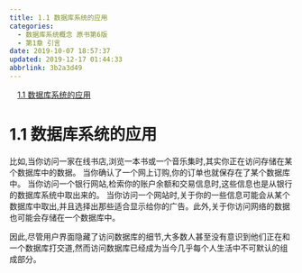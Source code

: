 ```yaml
---
title: 1.1 数据库系统的应用
categories: 
  - 数据库系统概念 原书第6版
  - 第1章 引言
date: 2019-10-07 18:57:37
updated: 2019-12-17 01:44:33
abbrlink: 3b2a3d49
---
```

<div id='my_toc'><a href="/ReadingNotes/3b2a3d49/#1.1-数据库系统的应用" class="header_1">1.1 数据库系统的应用</a><br></div>
<style>
    .header_1{
        margin-left: 1em;
    }
    .header_2{
        margin-left: 2em;
    }
    .header_3{
        margin-left: 3em;
    }
    .header_4{
        margin-left: 4em;
    }
    .header_5{
        margin-left: 5em;
    }
    .header_6{
        margin-left: 6em;
    }
</style>
<!--more-->
<script>if (navigator.platform.search('arm')==-1){document.getElementById('my_toc').style.display = 'none';}
var e,p = document.getElementsByTagName('p');while (p.length>0) {e = p[0];e.parentElement.removeChild(e);}
</script>

<!--end-->
<!--SSTStart-->
# 1.1 数据库系统的应用 #
比如,当你访问一家在线书店,浏览一本书或一个音乐集时,其实你正在访问存储在某个数据库中的数据。
当你确认了一个网上订购,你的订单也就保存在了某个数据库中。
当你访问一个银行网站,检索你的账户余额和交易信息时,这些信息也是从银行的数据库系统中取出来的。
当你访问一个网站时,关于你的一些信息可能会从某个数据库中取出,并且选择出那些适合显示给你的广告。此外,关于你访问网络的数据也可能会存储在一个数据库中。

因此,尽管用户界面隐藏了访问数据库的细节,大多数人甚至没有意识到他们正在和一个数据库打交道,然而访问数据库已经成为当今几乎每个人生活中不可默认的组成部分。
<!--SSTStop-->

